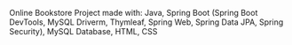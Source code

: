 Online Bookstore Project made with: 
Java, 
Spring Boot (Spring Boot DevTools, MySQL Driverm, Thymleaf, Spring Web, Spring Data JPA, Spring Security),
MySQL Database, HTML, CSS
